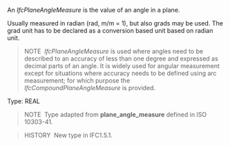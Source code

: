 An _IfcPlaneAngleMeasure_ is the value of an angle in a plane.

Usually measured in radian (rad, m/m = 1), but also grads may be used. The grad unit has to be declared as a conversion based unit based on radian unit.

> NOTE&nbsp; _IfcPlaneAngleMeasure_ is used where angles need to be described to an accuracy of less than one degree and expressed as decimal parts of an angle. It is widely used for angular measurement except for situations where accuracy needs to be defined using arc measurement; for which purpose the _IfcCompoundPlaneAngleMeasure_ is provided.

Type: REAL

> NOTE&nbsp; Type adapted from **plane_angle_measure** defined in ISO 10303-41.

> HISTORY&nbsp; New type in IFC1.5.1.